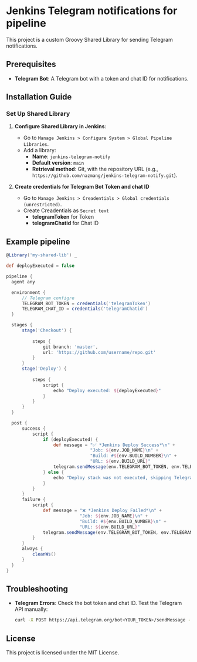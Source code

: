 # Jenkins Telegram notifications for pipeline

This project is a custom Groovy Shared Library for sending Telegram notifications.

## Prerequisites

- **Telegram Bot**: A Telegram bot with a token and chat ID for notifications.

## Installation Guide

### Set Up Shared Library

1. **Configure Shared Library in Jenkins**:
   - Go to `Manage Jenkins > Configure System > Global Pipeline Libraries`.
   - Add a library:
     - **Name**: `jenkins-telegram-notify`
     - **Default version**: `main`
     - **Retrieval method**: Git, with the repository URL (e.g., `https://github.com/nazmang/jenkins-telegram-notify.git`).

2. **Create credentials for Telegram Bot Token and chat ID**
   - Go to `Manage Jenkins > Creadentials > Global credentials (unrestricted)`.
   - Create Creadentials as `Secret text`
     - **telegramToken** for Token
     - **telegramChatid** for Chat ID

## Example pipeline

  ```groovy
@Library('my-shared-lib') _

def deployExecuted = false

pipeline {
    agent any 

    environment {        
        // Telegram configre
        TELEGRAM_BOT_TOKEN = credentials('telegramToken')
        TELEGRAM_CHAT_ID = credentials('telegramChatid')          
    }

    stages {
        stage('Checkout') {
            
            steps {
                git branch: 'master',
                url: 'https://github.com/username/repo.git'
            }
        }       
        stage('Deploy') {
            
            steps {
                script {                    
                    echo "Deploy executed: ${deployExecuted}"
                }
            }
        }
    }

    post {
        success {
            script {
                if (deployExecuted) {
                    def message = "✅ *Jenkins Deploy Success*\n" +
                                  "Job: ${env.JOB_NAME}\n" +
                                  "Build: #${env.BUILD_NUMBER}\n" +                               
                                  "URL: ${env.BUILD_URL}"
                    telegram.sendMessage(env.TELEGRAM_BOT_TOKEN, env.TELEGRAM_CHAT_ID, message)
                } else {
                    echo "Deploy stack was not executed, skipping Telegram notification."
                }
            }
        }
        failure {
            script {
                def message = "❌ *Jenkins Deploy Failed*\n" +
                              "Job: ${env.JOB_NAME}\n" +
                              "Build: #${env.BUILD_NUMBER}\n" +                          
                              "URL: ${env.BUILD_URL}"
                telegram.sendMessage(env.TELEGRAM_BOT_TOKEN, env.TELEGRAM_CHAT_ID, message)
            }
        }
        always {
            cleanWs()
        }
    }
}
  ```

## Troubleshooting

- **Telegram Errors**: Check the bot token and chat ID. Test the Telegram API manually:

  ```bash
  curl -X POST https://api.telegram.org/bot<YOUR_TOKEN>/sendMessage -d chat_id=<CHAT_ID> -d text="Test" -d parse_mode=MarkdownV2
  ```

## License

This project is licensed under the MIT License.
